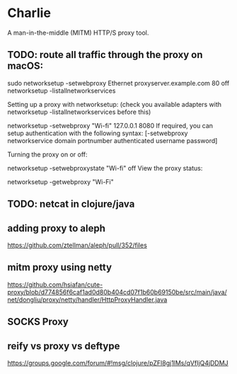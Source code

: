 # Charlie

A man-in-the-middle (MITM) HTTP/S proxy tool.



## TODO: route all traffic through the proxy on macOS:
sudo networksetup -setwebproxy Ethernet proxyserver.example.com 80 off
networksetup -listallnetworkservices


Setting up a proxy with networksetup: (check you available adapters with networksetup -listallnetworkservices before this)

networksetup -setwebproxy "Wi-fi" 127.0.0.1 8080
If required, you can setup authentication with the following syntax: [-setwebproxy networkservice domain portnumber authenticated username password]

Turning the proxy on or off:

networksetup -setwebproxystate "Wi-fi" off
View the proxy status:

networksetup -getwebproxy "Wi-Fi"


## TODO: netcat in clojure/java


## adding proxy to aleph
https://github.com/ztellman/aleph/pull/352/files


## mitm proxy using netty
https://github.com/hsiafan/cute-proxy/blob/d774856f6caf1ad0d80b404cd07f1b60b69150be/src/main/java/net/dongliu/proxy/netty/handler/HttpProxyHandler.java


## SOCKS Proxy



## reify vs proxy vs deftype
https://groups.google.com/forum/#!msg/clojure/pZFl8gj1lMs/qVfIjQ4jDDMJ
